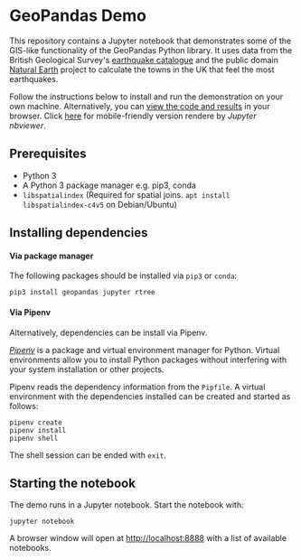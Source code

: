 # GeoPandas Demo

This repository contains a Jupyter notebook that demonstrates some of the
GIS-like functionality of the GeoPandas Python library.  It uses data from the
British Geological Survey's [earthquake catalogue](http://earthquakes.bgs.ac.uk/earthquakes/dataSearch.html) and the public domain [Natural Earth](http://www.naturalearthdata.com) project to calculate the towns in the UK that feel the most earthquakes.

Follow the instructions below to install and run the demonstration on your own
machine.  Alternatively, you can [view the code and
results](GeoPandas_demo.ipynb) in your browser.  Click [here](https://nbviewer.jupyter.org/github/BritishGeologicalSurvey/geopandas-demo/blob/master/GeoPandas_demo.ipynb) for mobile-friendly version rendere by _Jupyter nbviewer_.


## Prerequisites

+ Python 3
+ A Python 3 package manager e.g. pip3, conda
+ `libspatialindex` (Required for spatial joins. `apt install
  libspatialindex-c4v5` on Debian/Ubuntu)


## Installing dependencies

#### Via package manager

The following packages should be installed via `pip3` or `conda`:

```
pip3 install geopandas jupyter rtree
```

#### Via Pipenv

Alternatively, dependencies can be install via Pipenv.

[_Pipenv_](https://docs.pipenv.org) is a package and virtual environment
manager for Python.  Virtual environments allow you to install Python packages
without interfering with your system installation or other projects.

Pipenv reads the dependency information from the `Pipfile`.  A virtual
environment with the dependencies installed can be created and started as
follows:

```
pipenv create
pipenv install
pipenv shell
```

The shell session can be ended with `exit`.


## Starting the notebook

The demo runs in a Jupyter notebook.  Start the notebook with:

```
jupyter notebook
```

A browser window will open at [http://localhost:8888](http://localhost:8888)
with a list of available notebooks.
